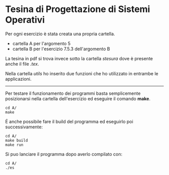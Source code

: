 # Tesina di Progettazione di Sistemi Operativi

Per ogni esercizio è stata creata una propria cartella.

- cartella A per l'argomento 5
- cartella B per l'esercizio 7.5.3 dell'argomento B

La tesina in pdf si trova invece sotto la cartella _stesura_ dove è presente anche il file _.tex_.

Nella cartella _utils_ ho inserito due funzioni che ho utilizzato in entrambe le applicazioni.

---

Per testare il funzionamento dei programmi basta semplicemente posizionarsi nella cartella dell'esercizio ed eseguire il comando **make**.

```
cd A/
make
```

É anche possibile fare il build del programma ed eseguirlo poi successivamente:

```
cd A/
make build
make run
```

Si puo lanciare il programma dopo averlo compilato con:

```
cd A/
./es
```
